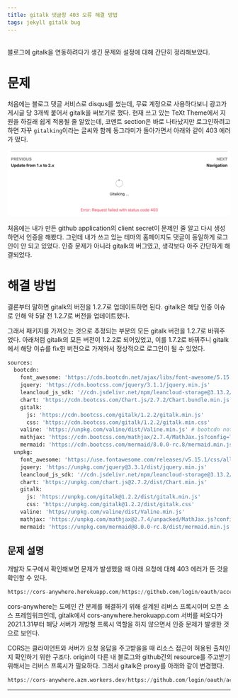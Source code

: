 ```yaml
---
title: gitalk 댓글창 403 오류 해결 방법
tags: jekyll gitalk bug
---
```


<br/>
블로그에 gitalk을 연동하려다가 생긴 문제와 설정에 대해 간단히 정리해보았다. <br/>
<!--more-->

# 문제
처음에는 블로그 댓글 서비스로 disqus를 썼는데, 무료 계정으로 사용하다보니 광고가 게시글 당 3개씩 붙어서 gitalk을 써보기로 했다.
현재 쓰고 있는 TeXt Theme에서 지원을 하길래 쉽게 적용될 줄 알았는데, 코멘트 section은 바로 나타났지만 로그인하려고 하면 자꾸 `gitalking`이라는 글씨와 함께 동그라미가 돌아가면서 아래와 같이 403 에러가 떴다.

![gitalk_fail](/assets/images/gitalk_fail.png)

처음에는 내가 만든 github application의 client secret이 문제인 줄 알고 다시 생성하면서 인증을 해봤다.
그런데 내가 쓰고 있는 테마의 홈페이지도 댓글이 동일하게 로그인이 안 되고 있었다.
인증 문제가 아니라 gitalk의 버그였고, 생각보다 아주 간단하게 해결되었다.

# 해결 방법

결론부터 말하면 gitalk의 버전을 1.2.7로 업데이트하면 된다. gitalk은 해당 인증 이슈로 인해 약 5달 전 1.2.7로 버전을 업데이트했다.

그래서 패키지를 가져오는 것으로 추정되는 부분의 모든 gitalk 버전을 1.2.7로 바꿔주었다.
아래처럼 gitalk의 모든 버전이 1.2.2로 되어있었고, 이를 1.7.2로 바꿔주니 gitalk에서 해당 이슈를 fix한 버전으로 가져와서 정상적으로 로그인이 될 수 있었다.

```python
sources:
  bootcdn:
    font_awesome: 'https://cdn.bootcdn.net/ajax/libs/font-awesome/5.15.1/css/all.css'
    jquery: 'https://cdn.bootcss.com/jquery/3.1.1/jquery.min.js'
    leancloud_js_sdk: '//cdn.jsdelivr.net/npm/leancloud-storage@3.13.2/dist/av-min.js'
    chart: 'https://cdn.bootcss.com/Chart.js/2.7.2/Chart.bundle.min.js'
    gitalk:
      js: 'https://cdn.bootcss.com/gitalk/1.2.2/gitalk.min.js'
      css: 'https://cdn.bootcss.com/gitalk/1.2.2/gitalk.min.css'
    valine: 'https://unpkg.com/valine/dist/Valine.min.js' # bootcdn not available
    mathjax: 'https://cdn.bootcss.com/mathjax/2.7.4/MathJax.js?config=TeX-MML-AM_CHTML'
    mermaid: 'https://cdn.bootcss.com/mermaid/8.0.0-rc.8/mermaid.min.js'
  unpkg:
    font_awesome: 'https://use.fontawesome.com/releases/v5.15.1/css/all.css'
    jquery: 'https://unpkg.com/jquery@3.3.1/dist/jquery.min.js'
    leancloud_js_sdk: '//cdn.jsdelivr.net/npm/leancloud-storage@3.13.2/dist/av-min.js'
    chart: 'https://unpkg.com/chart.js@2.7.2/dist/Chart.min.js'
    gitalk:
      js: 'https://unpkg.com/gitalk@1.2.2/dist/gitalk.min.js'
      css: 'https://unpkg.com/gitalk@1.2.2/dist/gitalk.css'
    valine: 'https//unpkg.com/valine/dist/Valine.min.js'
    mathjax: 'https://unpkg.com/mathjax@2.7.4/unpacked/MathJax.js?config=TeX-MML-AM_CHTML'
    mermaid: 'https://unpkg.com/mermaid@8.0.0-rc.8/dist/mermaid.min.js'
```

## 문제 설명
개발자 도구에서 확인해보면 문제가 발생했을 때 아래 요청에 대해 403 에러가 뜬 것을 확인할 수 있다.

```python
https://cors-anywhere.herokuapp.com/https://github.com/login/oauth/access_token
```
cors-anywhere는 도메인 간 문제를 해결하기 위해 설계된 리버스 프록시이며 오픈 소스 프레임워크인데,
gitalk에서 cors-anywhere.herokuapp.com 서버를 써오다가 2021.1.31부터 해당 서버가 개방형 프록시 역할을 하지 않으면서 인증 문제가 발생한 것으로 보인다.

CORS는 클라이언트와 서버가 요청 응답을 주고받을을 때 리소스 접근이 허용된 출처인지 확인하기 위한 구조다.
origin이 다른 내 블로그와 github간의 resource를 주고받기 위해서는 리버스 프록시가 필요하다. 그래서 gitalk은  proxy를 아래와 같이 변경했다.

```python
https://cors-anywhere.azm.workers.dev/https://github.com/login/oauth/access_token`
```

---



